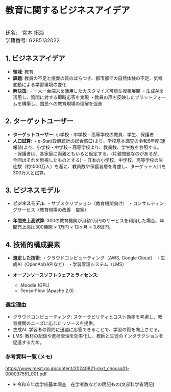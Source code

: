 # 教育に関するビジネスアイデア
<font size="3">
    <br>
        氏名:　宮本 拓海
    </br>
    学籍番号: G285132022
</font>  

## 1. ビジネスアイデア
- **領域**: 教育
- **課題**: 教員の不足と授業の質のばらつき、都市部での自然体験の不足、気候変動による学習環境の変化
- **解決策**: 
・一人一台端末を活用したカスタマイズ可能な授業展開
・生成AIを活用し、質問に対する即時応答を実現
・教員の声を反映したプラットフォームを構築し、国民への教育現場の理解を促進

## 2. ターゲットユーザー
- **ターゲットユーザー**: 小学校・中学校・高等学校の教員、学生、保護者
- **人口試算**: 
・e-Stat(政府統計の総合窓口)より、学校基本調査の令和6年度(速報値)より、小学校・中学校・高等学校より、教員数、学生数を参照する。
・保護者は、各家庭に両親ともいると仮定する。(片親問題なのがあるが、今回はそれを無視したものとする)
・日本の小学校、中学校、高等学校の生徒数（約1000万人）を基に、教員数や保護者層を考慮し、ターゲット人口を300万人と試算。

## 3. ビジネスモデル
- **ビジネスモデル**: 
・サブスクリプション（教育機関向け）
・コンサルティングサービス（教育現場の改善　提案）

- **年間売上高試算**: 300の教育機関が月額1万円のサービスを利用した場合、年間売上高は300機関 × 1万円 × 12ヶ月 = 3.6億円。

## 4. 技術的構成要素
- **選定した技術**:
・クラウドコンピューティング（AWS, Google Cloud）
・生成AI（OpenAIのAPIなど）
・学習管理システム（LMS）

- **オープンソースソフトウェアとライセンス**:
  -  Moodle (GPL)
  -  TensorFlow (Apache 2.0)

### 選定理由
- クラウドコンピューティング: スケーラビリティとコスト効率を考慮し、教育機関のニーズに応じたリソースを提供。
- 生成AI: 学習者の質問に迅速に応答できることで、学習の質を向上させる。
- LMS: 教材の配信や進捗管理を効率化し、教師と生徒のインタラクションを促進するため。

### 参考資料一覧 (メモ)
https://www.mext.go.jp/content/20240821-mxt_chousa01-000037551_001.pdf

- ※ 令和６年度学校基本調査　在学者数などの明記もの(文部科学省明記)

